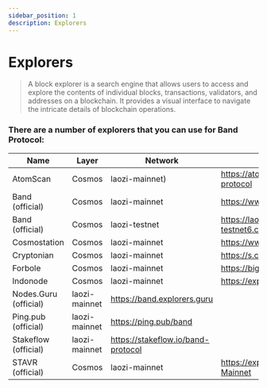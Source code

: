 ```yaml
---
sidebar_position: 1
description: Explorers
---
```


# Explorers

> A block explorer is a search engine that allows users to access and explore the contents of individual blocks, transactions, validators, and addresses on a blockchain. It provides a visual interface to navigate the intricate details of blockchain operations.

### There are a number of explorers that you can use for Band Protocol:

| Name | Layer | Network | URL |
| --- | --- | --- | --- |
| AtomScan | Cosmos | laozi-mainnet) | https://atomscan.com/band-protocol |
| Band (official) | Cosmos | laozi-mainnet | https://www.cosmoscan.io |
| Band (official) | Cosmos | laozi-testnet | https://laozi-testnet6.cosmoscan.io |
| Cosmostation | Cosmos | laozi-mainnet | https://www.mintscan.io/band |
| Cryptonian | Cosmos | laozi-mainnet | https://s.cryptonian.life/band |
| Forbole | Cosmos | laozi-mainnet | https://bigdipper.live/band |
| Indonode | Cosmos | laozi-mainnet | https://explorer.indonode.net/band | 
| Nodes.Guru (official) | laozi-mainnet | https://band.explorers.guru |
| Ping.pub (official) | laozi-mainnet | https://ping.pub/band |
| Stakeflow (official) | laozi-mainnet | https://stakeflow.io/band-protocol |
| STAVR (official) | Cosmos | laozi-mainnet | https://explorer.stavr.tech/Band-Mainnet |



